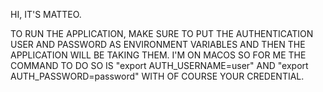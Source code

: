 HI, IT'S MATTEO.

TO RUN THE APPLICATION, MAKE SURE TO PUT THE AUTHENTICATION USER AND PASSWORD AS ENVIRONMENT VARIABLES AND THEN THE APPLICATION WILL BE TAKING THEM. 
I'M ON MACOS SO FOR ME THE COMMAND TO DO SO IS "export AUTH_USERNAME=user" AND "export AUTH_PASSWORD=password" WITH OF COURSE YOUR CREDENTIAL.
